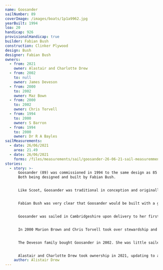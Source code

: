 ```yaml
---
name: Goosander
sailNumber: 89
coverImage: /images/boats/1p1a9962.jpg
yearBuilt: 1994
loa: 20
handicap: 926
provisionalHandicap: true
builder: Fabian Bush
construction: Clinker Plywood
design: Bush
designer: Fabian Bush
owners:
  - from: 2021
    owner: Alastair and Charlotte Drew
  - from: 2002
    to: null
    owner: James Deveson
  - from: 2000
    to: 2002
    owner: Maz Bown
  - from: 2000
    to: 2002
    owner: Chris Torvell
  - from: 1994
    to: 2000
    owner: S Barron
  - from: 1994
    to: 2000
    owner: Dr R A Bayles
sailMeasurements:
  - date: 26/06/2021
    area: 21.49
  - date: 26/06/2021
    forms: /files/measurements/sail/goosander-26-06-21-sail-measuremment-spreadsheet-03.xlsx
stories:
  - story: >-
      Goosander (89) was commissioned in 1994 to the same design as 85 Scoot.
      Both being designed and built by Fabian Bush.


      Like Scoot, Goosander was traditional in conception and originally featured a wooden gaff rig mainsail with curved gaff.


      Fabian Bush was very clear that Goosander would be built with a great deal of ‘aesthetic weight’  The boat was designed as a ‘cruising Punt’ with hull form and weight making Goosander relatively forgiving. Fabian’s building notes stating that ‘strength and durability almost always compromises weight, and hence outright speed’


      Goosander was sailed in Cambridgeshire upon delivery to her first owner.


      In 2000 Marion Brown and Chris Torvell took over stewardship and removed many of the cosmetic features (and not to mention some weight). They also changed to a Bermudan rig with single trapeze harness. Goosander was bought back to Norfolk at this time.


      The Deveson family bought Goosander in 2002. She was little sailed during the 2010’s.


      Alastair and Charlotte Drew took ownership in 2021, updating to a Carbon Rig and adding an asymmetric spinnaker.  Whilst the rig has changed considerably since her commissioning, her weight and hull form does make her very stable even in high winds.
    author: Alistair Drew
---
```

